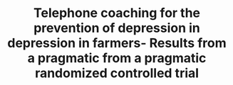 --- 
abstract: '' 
authors: 
 - thielecke
 -  buntrock
 -  titzler
 -  L Braun
 -  freund
 -  M Berking
 -  ...
doi: '' 
featured: false 
publication: '*Journal of Telemedicine and Telecare*, NA' 
publication_short: '' 
publishDate: '2022-01-01' 
title: 'Telephone coaching for the prevention of depression in depression in farmers- Results from a pragmatic from a pragmatic randomized controlled trial' 
url_code: '' 
url_dataset: '' 
url_pdf: '' 
url_poster: '' 
url_project: '' 
url_slides: '' 
url_source: '' 
url_video: '' 
---